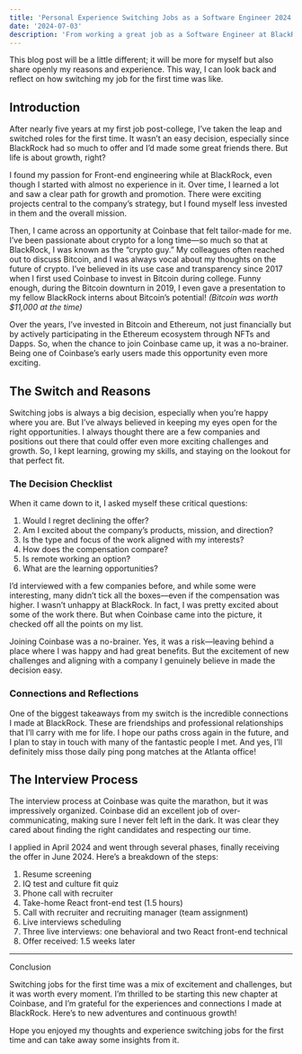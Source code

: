 ```yaml
---
title: 'Personal Experience Switching Jobs as a Software Engineer 2024'
date: '2024-07-03'
description: 'From working a great job as a Software Engineer at BlackRock for almost 5 years to getting an offer to work fully remote at Coinbase.'
---
```


This blog post will be a little different; it will be more for myself but also share openly my reasons and experience. This way, I can look back and reflect on how switching my job for the first time was like.

## Introduction

After nearly five years at my first job post-college, I’ve taken the leap and switched roles for the first time. It wasn’t an easy decision, especially since BlackRock had so much to offer and I’d made some great friends there. But life is about growth, right?

I found my passion for Front-end engineering while at BlackRock, even though I started with almost no experience in it. Over time, I learned a lot and saw a clear path for growth and promotion. There were exciting projects central to the company’s strategy, but I found myself less invested in them and the overall mission.

Then, I came across an opportunity at Coinbase that felt tailor-made for me. I’ve been passionate about crypto for a long time—so much so that at BlackRock, I was known as the “crypto guy.” My colleagues often reached out to discuss Bitcoin, and I was always vocal about my thoughts on the future of crypto. I’ve believed in its use case and transparency since 2017 when I first used Coinbase to invest in Bitcoin during college. Funny enough, during the Bitcoin downturn in 2019, I even gave a presentation to my fellow BlackRock interns about Bitcoin’s potential! *(Bitcoin was worth $11,000 at the time)*

Over the years, I’ve invested in Bitcoin and Ethereum, not just financially but by actively participating in the Ethereum ecosystem through NFTs and Dapps. So, when the chance to join Coinbase came up, it was a no-brainer. Being one of Coinbase’s early users made this opportunity even more exciting.

## The Switch and Reasons

Switching jobs is always a big decision, especially when you’re happy where you are. But I’ve always believed in keeping my eyes open for the right opportunities. I always thought there are a few companies and positions out there that could offer even more exciting challenges and growth. So, I kept learning, growing my skills, and staying on the lookout for that perfect fit.

### The Decision Checklist

When it came down to it, I asked myself these critical questions:

1.	Would I regret declining the offer?
2.	Am I excited about the company’s products, mission, and direction?
3.	Is the type and focus of the work aligned with my interests?
4.	How does the compensation compare?
5.	Is remote working an option?
6.	What are the learning opportunities?

I’d interviewed with a few companies before, and while some were interesting, many didn’t tick all the boxes—even if the compensation was higher. I wasn’t unhappy at BlackRock. In fact, I was pretty excited about some of the work there. But when Coinbase came into the picture, it checked off all the points on my list.

Joining Coinbase was a no-brainer. Yes, it was a risk—leaving behind a place where I was happy and had great benefits. But the excitement of new challenges and aligning with a company I genuinely believe in made the decision easy.

### Connections and Reflections

One of the biggest takeaways from my switch is the incredible connections I made at BlackRock. These are friendships and professional relationships that I’ll carry with me for life. I hope our paths cross again in the future, and I plan to stay in touch with many of the fantastic people I met. And yes, I’ll definitely miss those daily ping pong matches at the Atlanta office!

## The Interview Process

The interview process at Coinbase was quite the marathon, but it was impressively organized. Coinbase did an excellent job of over-communicating, making sure I never felt left in the dark. It was clear they cared about finding the right candidates and respecting our time.

I applied in April 2024 and went through several phases, finally receiving the offer in June 2024. Here’s a breakdown of the steps:

1.	Resume screening
2.	IQ test and culture fit quiz
3.	Phone call with recruiter
4.	Take-home React front-end test (1.5 hours)
5.	Call with recruiter and recruiting manager (team assignment)
6.	Live interviews scheduling
7.	Three live interviews: one behavioral and two React front-end technical
8.	Offer received: 1.5 weeks later

---

Conclusion

Switching jobs for the first time was a mix of excitement and challenges, but it was worth every moment. I’m thrilled to be starting this new chapter at Coinbase, and I’m grateful for the experiences and connections I made at BlackRock. Here’s to new adventures and continuous growth!

Hope you enjoyed my thoughts and experience switching jobs for the first time and can take away some insights from it.
